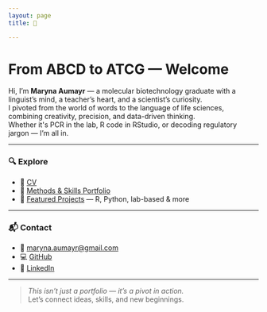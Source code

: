 ```yaml
---
layout: page
title: 👋 

---
```

# From ABCD to ATCG — Welcome

Hi, I’m **Maryna Aumayr** — a molecular biotechnology graduate with a linguist’s mind, a teacher’s heart, and a scientist’s curiosity.  
I pivoted from the world of words to the language of life sciences, combining creativity, precision, and data-driven thinking.  
Whether it's PCR in the lab, R code in RStudio, or decoding regulatory jargon — I’m all in.

---

### 🔍 Explore

- 📄 [CV](assets/CV.pdf)
- 🧪 [Methods & Skills Portfolio](skills.md)
- 📁 [Featured Projects](projects.md) — R, Python, lab-based & more

---

### 📬 Contact

- 📧 maryna.aumayr@gmail.com  
- 💻 [GitHub](https://github.com/dkMarina)  
- 🔗 [LinkedIn](https://www.linkedin.com/in/maryna-aumayr-71110b93/)

---

> _This isn’t just a portfolio — it’s a pivot in action._  
Let’s connect ideas, skills, and new beginnings.
